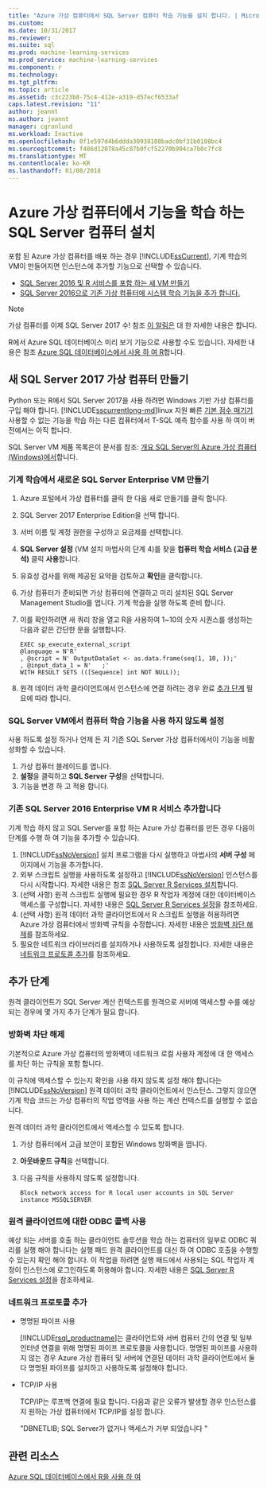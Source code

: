 ```yaml
---
title: "Azure 가상 컴퓨터에서 SQL Server 컴퓨터 학습 기능을 설치 합니다. | Microsoft Docs"
ms.custom: 
ms.date: 10/31/2017
ms.reviewer: 
ms.suite: sql
ms.prod: machine-learning-services
ms.prod_service: machine-learning-services
ms.component: r
ms.technology: 
ms.tgt_pltfrm: 
ms.topic: article
ms.assetid: c3c223b8-75c4-412e-a319-d57ecf6533af
caps.latest.revision: "11"
author: jeannt
ms.author: jeannt
manager: cgronlund
ms.workload: Inactive
ms.openlocfilehash: 0f1e597d4b6ddda30938108badc0bf31b0108bc4
ms.sourcegitcommit: f486d12078a45c87b0fcf52270b904ca7b0c7fc8
ms.translationtype: MT
ms.contentlocale: ko-KR
ms.lasthandoff: 01/08/2018
---
```

# <a name="installing-sql-server-machine-learning-features-on-an-azure-virtual-machine"></a>Azure 가상 컴퓨터에서 기능을 학습 하는 SQL Server 컴퓨터 설치
 
포함 된 Azure 가상 컴퓨터를 배포 하는 경우 [!INCLUDE[ssCurrent](../../includes/sscurrent-md.md)], 기계 학습의 VM이 만들어지면 인스턴스에 추가할 기능으로 선택할 수 있습니다.

+ [SQL Server 2016 및 R 서비스를 포함 하는 새 VM 만들기](#new)
+ [SQL Server 2016으로 기존 가상 컴퓨터에 시스템 학습 기능을 추가 합니다.](#existing)

> [!NOTE]
> 가상 컴퓨터를 이제 SQL Server 2017 수! 참조 [이 알림은](https://azure.microsoft.com/blog/announcing-new-azure-vm-images-sql-server-2017-on-linux-and-windows/) 대 한 자세한 내용은 합니다.
> 
> R에서 Azure SQL 데이터베이스 미리 보기 기능으로 사용할 수도 있습니다. 자세한 내용은 참조 [Azure SQL 데이터베이스에서 사용 하 여 R](../r/using-r-in-azure-sql-database.md)합니다.

## <a name="create-a-new-sql-server-2017-virtual-machine"></a>새 SQL Server 2017 가상 컴퓨터 만들기

Python 또는 R에서 SQL Server 2017을 사용 하려면 Windows 기반 가상 컴퓨터를 구입 해야 합니다. [!INCLUDE[sscurrentlong-md](../../includes/sscurrentlong-md.md)]linux 지원 빠른 [기본 점수 매기기](../sql-native-scoring.md) 사용할 수 없는 기능을 학습 하는 다른 컴퓨터에서 T-SQL 예측 함수를 사용 하 여이 버전에서는 아직 합니다.

SQL Server VM 제품 목록은이 문서를 참조: [개요 SQL Server의 Azure 가상 컴퓨터 (Windows)에서](https://docs.microsoft.com/azure/virtual-machines/windows/sql/virtual-machines-windows-sql-server-iaas-overview)합니다.

### <a name="new"></a>기계 학습에서 새로운 SQL Server Enterprise VM 만들기

1. Azure 포털에서 가상 컴퓨터를 클릭 한 다음 새로 만들기를 클릭 합니다.
2. SQL Server 2017 Enterprise Edition을 선택 합니다.
3. 서버 이름 및 계정 권한을 구성하고 요금제를 선택합니다.
4. **SQL Server 설정** (VM 설치 마법사의 단계 4)를 찾을 **컴퓨터 학습 서비스 (고급 분석)** 클릭 **사용**합니다.
5. 유효성 검사를 위해 제공된 요약을 검토하고 **확인**을 클릭합니다.
6. 가상 컴퓨터가 준비되면 가상 컴퓨터에 연결하고 미리 설치된 SQL Server Management Studio를 엽니다. 기계 학습을 실행 하도록 준비 합니다.
7. 이를 확인하려면 새 쿼리 창을 열고 R을 사용하여 1~10의 숫자 시퀀스를 생성하는 다음과 같은 간단한 문을 실행합니다.

    ```
    EXEC sp_execute_external_script
    @language = N'R'
    , @script = N' OutputDataSet <- as.data.frame(seq(1, 10, ));'
    , @input_data_1 = N'   ;'
    WITH RESULT SETS (([Sequence] int NOT NULL));
    ```

6. 원격 데이터 과학 클라이언트에서 인스턴스에 연결 하려는 경우 완료 [추가 단계](#additional-steps) 필요에 따라 합니다.

### <a name="disable-machine-learning-features-on-a-sql-server-vm"></a>SQL Server VM에서 컴퓨터 학습 기능을 사용 하지 않도록 설정

사용 하도록 설정 하거나 언제 든 지 기존 SQL Server 가상 컴퓨터에서이 기능을 비활성화할 수 있습니다.

1. 가상 컴퓨터 블레이드를 엽니다.
2. **설정**을 클릭하고 **SQL Server 구성**을 선택합니다.
3. 기능을 변경 하 고 적용 합니다.

### <a name="existing"></a>기존 SQL Server 2016 Enterprise VM R 서비스 추가합니다

기계 학습 하지 않고 SQL Server를 포함 하는 Azure 가상 컴퓨터를 만든 경우 다음이 단계를 수행 하 여 기능을 추가할 수 있습니다.

1. [!INCLUDE[ssNoVersion](../../includes/ssnoversion-md.md)] 설치 프로그램을 다시 실행하고 마법사의 **서버 구성** 페이지에서 기능을 추가합니다.
2. 외부 스크립트 실행을 사용하도록 설정하고 [!INCLUDE[ssNoVersion](../../includes/ssnoversion-md.md)] 인스턴스를 다시 시작합니다. 자세한 내용은 참조 [SQL Server R Services 설치](../../advanced-analytics/r/set-up-sql-server-r-services-in-database.md)합니다.
3. (선택 사항) 원격 스크립트 실행에 필요한 경우 R 작업자 계정에 대한 데이터베이스 액세스를 구성합니다.
   자세한 내용은 [SQL Server R Services 설정](../../advanced-analytics/r/set-up-sql-server-r-services-in-database.md)을 참조하세요.
3. (선택 사항) 원격 데이터 과학 클라이언트에서 R 스크립트 실행을 허용하려면 Azure 가상 컴퓨터에서 방화벽 규칙을 수정합니다. 자세한 내용은 [방화벽 차단 해제](#firewall)를 참조하세요.
4. 필요한 네트워크 라이브러리를 설치하거나 사용하도록 설정합니다. 자세한 내용은 [네트워크 프로토콜 추가](#network)를 참조하세요.

## <a name="additional-steps"></a>추가 단계

원격 클라이언트가 SQL Server 계산 컨텍스트를 원격으로 서버에 액세스할 수를 예상 되는 경우에 몇 가지 추가 단계가 필요 합니다.

### <a name="firewall"></a>방화벽 차단 해제

기본적으로 Azure 가상 컴퓨터의 방화벽이 네트워크 로컬 사용자 계정에 대 한 액세스를 차단 하는 규칙을 포함 합니다.

이 규칙에 액세스할 수 있는지 확인을 사용 하지 않도록 설정 해야 합니다는 [!INCLUDE[ssNoVersion](../../includes/ssnoversion-md.md)] 원격 데이터 과학 클라이언트에서 인스턴스.  그렇지 않으면 기계 학습 코드는 가상 컴퓨터의 작업 영역을 사용 하는 계산 컨텍스트를 실행할 수 없습니다.

원격 데이터 과학 클라이언트에서 액세스할 수 있도록 합니다.

1. 가상 컴퓨터에서 고급 보안이 포함된 Windows 방화벽을 엽니다.
2. **아웃바운드 규칙**을 선택합니다.
3. 다음 규칙을 사용하지 않도록 설정합니다.
  
     `Block network access for R local user accounts in SQL Server instance MSSQLSERVER`
  
### <a name="enable-odbc-callbacks-for-remote-clients"></a>원격 클라이언트에 대한 ODBC 콜백 사용

예상 되는 서버를 호출 하는 클라이언트 솔루션을 학습 하는 컴퓨터의 일부로 ODBC 쿼리를 실행 해야 합니다는 실행 패드 원격 클라이언트를 대신 하 여 ODBC 호출을 수행할 수 있는지 확인 해야 합니다. 이 작업을 하려면 실행 패드에서 사용되는 SQL 작업자 계정이 인스턴스에 로그인하도록 허용해야 합니다.
자세한 내용은 [SQL Server R Services 설정](../../advanced-analytics/r/set-up-sql-server-r-services-in-database.md)을 참조하세요.

### <a name="network"></a>네트워크 프로토콜 추가

+ 명명된 파이프 사용
  
  [!INCLUDE[rsql_productname](../../includes/rsql-productname-md.md)]는 클라이언트와 서버 컴퓨터 간의 연결 및 일부 인터넷 연결을 위해 명명된 파이프 프로토콜을 사용합니다. 명명된 파이프를 사용하지 않는 경우 Azure 가상 컴퓨터 및 서버에 연결된 데이터 과학 클라이언트에서 둘 다 명명된 파이프를 설치하고 사용하도록 설정해야 합니다.
  
+ TCP/IP 사용

  TCP/IP는 루프백 연결에 필요 합니다. 다음과 같은 오류가 발생할 경우 인스턴스를 지 원하는 가상 컴퓨터에서 TCP/IP를 설정 합니다.

  "DBNETLIB; SQL Server가 없거나 액세스가 거부 되었습니다 "

## <a name="related-resources"></a>관련 리소스

[Azure SQL 데이터베이스에서 R을 사용 하 여](../r/using-r-in-azure-sql-database.md)